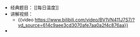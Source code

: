 - 经典题目： [[每日温度]]
- 讲解视频：
	- {{video https://www.bilibili.com/video/BV1VN411J7S7/?vd_source=614c9aee3cd3070afe7aa0a2f4c876aa}}
-